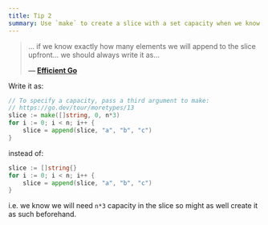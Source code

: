 ```yaml
---
title: Tip 2
summary: Use `make` to create a slice with a set capacity when we know exactly how many elements we need.
---
```


> … if we know exactly how many elements we will append to the slice upfront… we should always write it as…
>
> **— [Efficient Go](https://www.oreilly.com/library/view/efficient-go/9781098105709/cover.html)**

Write it as:

```go
// To specify a capacity, pass a third argument to make:
// https://go.dev/tour/moretypes/13
slice := make([]string, 0, n*3)
for i := 0; i < n; i++ {
    slice = append(slice, "a", "b", "c") 
}
```

instead of:

```go
slice := []string{}
for i := 0; i < n; i++ {
    slice = append(slice, "a", "b", "c") 
}
```

i.e. we know we will need `n*3` capacity in the slice so might as well create it as such beforehand.


